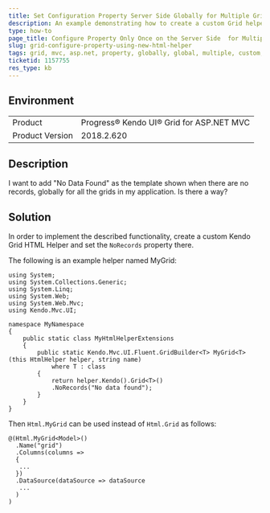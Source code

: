 ```yaml
---
title: Set Configuration Property Server Side Globally for Multiple Grids.
description: An example demonstrating how to create a custom Grid helper to set a property globally for multiple grids.
type: how-to
page_title: Configure Property Only Once on the Server Side  for Multiple Grids | UI for ASP.NET MVC Grid
slug: grid-configure-property-using-new-html-helper
tags: grid, mvc, asp.net, property, globally, global, multiple, custom, helper.
ticketid: 1157755
res_type: kb
---
```


## Environment
<table>
 <tr>
  <td>Product</td>
  <td>Progress® Kendo UI® Grid for ASP.NET MVC</td>
 </tr>
 <tr>
  <td>Product Version</td>
  <td>2018.2.620</td>
 </tr>
</table>

## Description

I want to add "No Data Found" as the template shown when there are no records, globally for all the grids in my application. Is there a way?

## Solution

In order to implement the described functionality, create a custom Kendo Grid HTML Helper and set the `NoRecords` property there.

The following is an example helper named MyGrid:

```
using System;
using System.Collections.Generic;
using System.Linq;
using System.Web;
using System.Web.Mvc;
using Kendo.Mvc.UI;
  
namespace MyNamespace
{
    public static class MyHtmlHelperExtensions
    {
        public static Kendo.Mvc.UI.Fluent.GridBuilder<T> MyGrid<T>(this HtmlHelper helper, string name)
            where T : class
        {
            return helper.Kendo().Grid<T>()
            .NoRecords("No data found");
        }
    }
}
```

Then `Html.MyGrid` can be used instead of `Html.Grid` as follows:

```
@(Html.MyGrid<Model>()
  .Name("grid")
  .Columns(columns =>
  {
   ...
  })
  .DataSource(dataSource => dataSource
   ...   
  )
)
```
